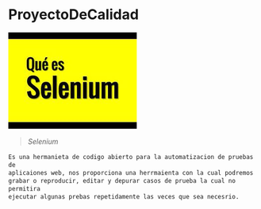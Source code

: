 # ProyectoDeCalidad
![Image text](https://github.com/Mauxd777/QualityStreamTutorial/blob/main/src/test/java/Imagenes/Selenium.png)

>*Selenium*

```text
Es una hermanieta de codigo abierto para la automatizacion de pruebas de 
aplicaiones web, nos proporciona una herrmaienta con la cual podremos 
grabar o reproducir, editar y depurar casos de prueba la cual no permitira
ejecutar algunas prebas repetidamente las veces que sea necesrio.
```

